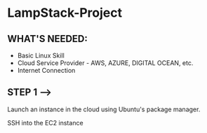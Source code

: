 # LampStack-Project

## WHAT'S NEEDED:

- Basic Linux Skill
- Cloud Service Provider - AWS, AZURE, DIGITAL OCEAN, etc.
- Internet Connection

## STEP 1 --> 
Launch an instance in the cloud using Ubuntu's package manager.
[](https://github.com/Adedoja/LampStack-Project/blob/main/LampStack%20Files/aws-devops.PNG)


SSH into the EC2 instance 



